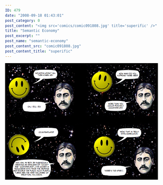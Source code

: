 ```yaml
---
ID: 479
date: "2008-09-18 01:43:01"
post_category: 0
post_content: "<img src='comics/comic091808.jpg' title='superific' />"
title: "Semantic Economy"
post_excerpt: ""
post_name: "semantic-economy"
post_content_src: "comic091808.jpg"
post_content_title: "superific"
---
```



[![superific](/comics-hi-res/comic091808.jpg)](/comics-hi-res/comic091808.jpg)
